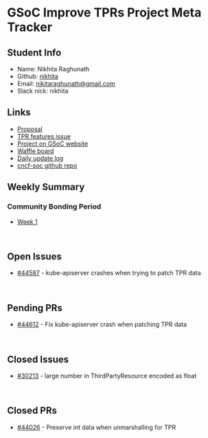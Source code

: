 # GSoC Improve TPRs Project Meta Tracker

## Student Info

+ Name: Nikhita Raghunath
+ Github: [nikhita](https://github.com/nikhita)
+ Email: nikitaraghunath@gmail.com
+ Slack nick: nikhita

## Links

+ [Proposal](https://docs.google.com/document/d/13vhzIMsBwCSrA6mCKjTDJDY4dyTGdEhf4wNKWw_DCLA/edit?usp=sharing)
+ [TPR features issue](https://github.com/kubernetes/features/issues/95)
+ [Project on GSoC website](https://summerofcode.withgoogle.com/projects/#5982049109278720)
+ [Waffle board](https://waffle.io/nikhita/gsoc-meta-k8s)
+ [Daily update log](https://docs.google.com/document/d/1iCH03_jdyUsBfXKwgZtut7tXVbsl6lgusDt_lXLNNGo/edit?usp=sharing)
+ [cncf-soc github repo](https://github.com/cncf/soc)

## Weekly Summary

### Community Bonding Period

+ [Week 1](weekly/week1.md)

<br>

## Open Issues

+ [#44587](https://github.com/kubernetes/kubernetes/issues/44587) - kube-apiserver crashes when trying to patch TPR data
<br>

## Pending PRs

+ [#44612](https://github.com/kubernetes/kubernetes/pull/44612) - Fix kube-apiserver crash when patching TPR data
<br>

## Closed Issues

+ [#30213](https://github.com/kubernetes/kubernetes/issues/30213) - large number in ThirdPartyResource encoded as float
<br>

## Closed PRs

+ [#44026](https://github.com/kubernetes/kubernetes/pull/44026) - Preserve int data when unmarshalling for TPR